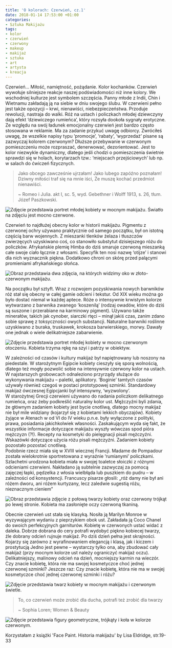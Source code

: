 ```yaml
---
title: 'O kolorach: Czerwień, cz.1'
date: 2018-01-14 17:53:00 +01:00
categories:
- Sztuka Makijażu
tags:
- kolor
- czerwień
- czerwony
- makeup
- makijaż
- sztuka
- art
- artysta
- kreacja
---
```


Czerwień… Miłość, namiętność, pożądanie. Kolor kochanków. Czerwień wywołuje silniejsze reakcje naszej podświadomości niż inne kolory. We wschodniej kulturze jest symbolem szczęścia. Panny młode z Indii, Chin i Wietnamu zakładają ją na siebie w dniu swojego ślubu. W czerwieni pełno jest także opozycji – krwi, nienawiści, niebezpieczeństwa. Przoduje rewolucji, nastraja do walki. Róż na ustach i policzkach młodej dziewczyny dają efekt ‘dziewiczego rumieńca’, który rozsyła dookoła sygnały erotyczne. Ze względu na swój ładunek emocjonalny czerwień jest bardzo często stosowana w reklamie. Ma za zadanie przykuć uwagę odbiorcy. Zwróciłeś uwagę, że wszelkie napisy typu ‘promocje’, ‘rabaty’, ‘wyprzedaż’ pisane są zazwyczaj kolorem czerwonym? Dłuższe przebywanie w czerwonym pomieszczeniu może rozpraszać, denerwować, dezorientować. Jest to kolor niezwykle dynamiczny, dlatego jeśli chodzi o pomieszczenia świetnie sprawdzi się w holach, korytarzach tzw.: ‘miejscach przejściowych’ lub np. w salach do ćwiczeń fizycznych.

> Jako obcego zawcześnie ujrzałam!
> Jako lubego zapóźno poznałam!
> Dziwny miłości traf się na mnie iści,
> Że muszę kochać przedmiot nienawiści.
> 
> ~ Romeo i Julia. akt I, sc. 5, wyd. Gebethner i Wolff 1913, s. 26, tłum. Józef Paszkowski.

![Zdjęcie przedstawia portret młodej kobiety w mocnym makijażu. Światło na zdjęciu jest mocno czerwone.](https://assets2.ello.co/uploads/asset/attachment/6897099/ello-optimized-2adb5b90.jpg)

Czerwień to najdłużej obecny kolor w historii makijażu. Pigmentu z czerwonej ochry używano praktycznie od samego początku, był on istotną częścią barw wojennych. Z mieszanki tlenków żelaza i tłuszczów zwierzęcych uzyskiwano coś, co stanowiło substytut dzisiejszego różu do policzków. Afrykańskie plemię Himba do dziś smaruje czerwoną mieszanką całe swoje ciało łącznie z włosami. Specyfik ten nosi nazwę ‘otijze’ i stanowi dla nich wyznacznik piękna. Dodatkowo chroni on skórę przed palącymi promieniami afrykańskiego słońca.

![Obraz przedstawia dwa zdjęcia, na których widzimy oko w złoto-czerwonym makijażu.](https://assets0.ello.co/uploads/asset/attachment/6897102/ello-optimized-6cb6b4e4.jpg)

Na początku był sztyft. Wraz z rozwojem pozyskiwania nowych barwników róż stał się obecny w całej gamie odcieni i tekstur. Od XIX wieku można go było dostać niemal w każdej aptece. Róże o intensywnie krwistym kolorze wytwarzano z barwnika zwanego ‘koszenilą’ (rodzaj owadów, które do dziś są suszone i przerabiane na karminowy pigment). Używano także minerałów, takich jak cynober, siarczki rtęci – minął jakiś czas, zanim zdano sobie sprawę z toksyczności owych substancji. Naturalne barwniki roślinne uzyskiwano z buraka, truskawek, krokosza barwierskiego, morwy. Dawały one jednak o wiele delikatniejsze zabarwienie.

![Zdjęcie przedstawia portret młodej kobiety w mocno czerwonym otoczeniu. Kobieta trzyma rękę na szyi i patrzy w obiektyw.](https://assets0.ello.co/uploads/asset/attachment/6897105/ello-optimized-cae716ec.jpg)

W zależności od czasów i kultury makijaż był napiętnowany lub noszony na piedestale. W starożytnym Egipcie kobiety cieszyły się sporą wolnością, dlatego też mogły pozwolić sobie na intensywnie czerwony kolor na ustach. W najstarszych grobowcach odnaleziono przyrządy służące do wykonywania makijażu – paletki, aplikatory. ‘Boginie’ tamtych czasów używały również czegoś w postaci prototypowej szminki. Standardowy makijaż ówczesnej Egipcjanki był intensywny, ‘wyzwolony’.<br/>
W starożytnej Grecji czerwieni używano do nadania policzkom delikatnego rumieńca, oraz żeby podkreślić naturalny kolor ust. Mężczyźni byli zdania, że głównym zadaniem kobiety jest bycie cnotliwą, dlatego mocny makijaż nie był mile widziany (kojarzył się z kobietami lekkich obyczajów). Kobiety żyjące w Atenach w od VI do IV wieku p.n.e. były wyłączone z polityki, prawa, posiadania jakichkolwiek własności. Zaskakującym wyda się fakt, że wszystkie informacje dotyczące makijażu wyszły wówczas spod pióra mężczyzn (?!). Recepty na kosmetyki do pielęgnacji pisali mężczyźni. Wskazówki dotyczące użycia różu pisali mężczyźni. Zadaniem kobiety pozostało pozostać cnotliwą.<br/>
Podobnie rzecz miała się w XVIII wiecznej Francji. Madame de Pompadour została wielokrotnie sportretowana z wyraźnie ‘rumianymi’ policzkami. Szlachetni urodzona kobieta miała w swojej toaletce słoiczki z różnymi odcieniami czerwieni. Nakładano ją subtelnie zazwyczaj za pomocą zajęczej łapki, pędzelka z włosia wielbłąda lub puszkiem do pudru – w zależności od konsystencji. Francuscy pisarze głosili: „róż damy nie był ani różem dworu, ani różem kurtyzany, lecz zaledwie sugestią różu, nieznacznym cieniem”

![Obraz przedstawia zdjęcie z połową twarzy kobiety oraz czerwony trójkąt po lewej stronie. Kobieta ma zasłonięte oczy czerwoną tkaniną.](https://assets1.ello.co/uploads/asset/attachment/6897106/ello-optimized-30534b95.jpg)

Obecnie czerwień ust stała się klasyką. Nosiła ją Marilyn Monroe w wyzywającym wydaniu z pieprzykiem obok ust. Zakładała ją Coco Chanel do swoich perfekcyjnych garniturów. Kobietę w czerwonych ustać widać z daleka. Dobrze dobrana do cery potrafi wydobyć piękno kobiecej twarzy, źle dobrany odcień rujnuje makijaż. Po dziś dzień pełna jest skrajności. Kojarzy się zarówno z wyrafinowaniem elegancją i klasą, jak i kiczem i prostytucją Jedno jest pewne – wystarczy tylko ona, aby zbudować cały makijaż (przy mocnym kolorze ust należy ograniczyć makijaż oczu). Delikatniejszy, malinowy odcień na dzień, mocniejszy karmin na wieczór. Czy znacie kobietę, która nie ma swojej kosmetyczce choć jednej czerwonej szminki? Jeszcze raz: Czy znacie kobietę, która nie ma w swojej kosmetyczce choć jednej czerwonej szminki i różu?

![Zdjęcie przedstawia twarz kobiety w mocnym makijażu i czerwonym świetle.](https://assets1.ello.co/uploads/asset/attachment/6897108/ello-optimized-7420eedb.jpg)

> To, co czerwień może zrobić dla ducha, potrafi też zrobić 
> dla twarzy
> 
> ~ Sophia Loren; Women & Beauty

![Zdjęcie przedstawia figury geometryczne, trójkąty i koła w kolorze czerwonym.](https://assets2.ello.co/uploads/asset/attachment/6897315/ello-optimized-8b327957.jpg)

Korzystałam z książki 'Face Paint. Historia makijażu' by Lisa Eldridge, str.19-33

